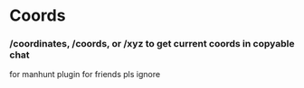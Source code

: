 # Coords

### /coordinates, /coords, or /xyz to get current coords in copyable chat

for manhunt plugin for friends
pls ignore
